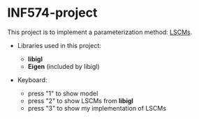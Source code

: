 # INF574-project

This project is to implement a parameterization method: [LSCMs](https://members.loria.fr/Bruno.Levy/papers/LSCM_SIGGRAPH_2002.pdf).

- Libraries used in this project:
	- **libigl**
	- **Eigen** (included by libigl)

- Keyboard:
	- press "1" to show model
	- press "2" to show LSCMs from **libigl**
	- press "3" to show my implementation of LSCMs